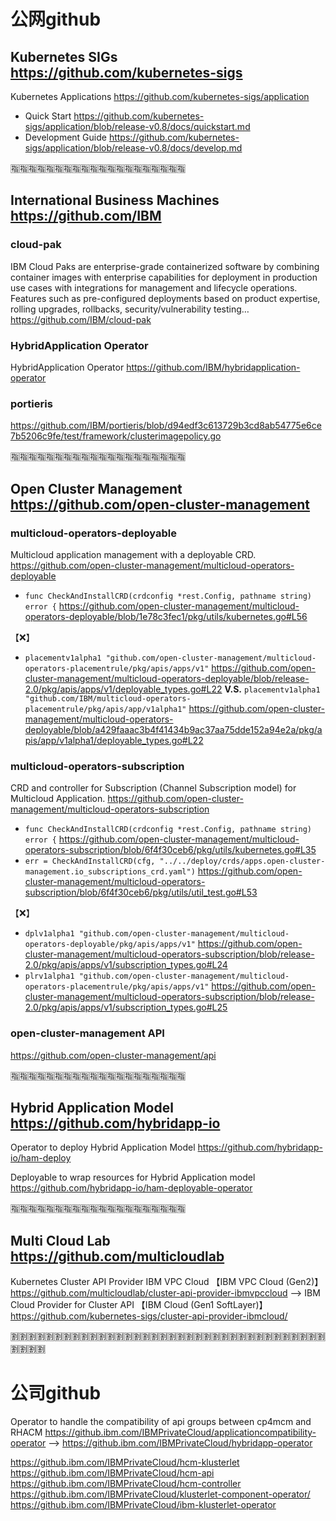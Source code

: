 
# 公网github

## Kubernetes SIGs https://github.com/kubernetes-sigs

Kubernetes Applications https://github.com/kubernetes-sigs/application
- Quick Start https://github.com/kubernetes-sigs/application/blob/release-v0.8/docs/quickstart.md
- Development Guide https://github.com/kubernetes-sigs/application/blob/release-v0.8/docs/develop.md

:u6307::u6307::u6307::u6307::u6307::u6307::u6307::u6307::u6307::u6307::u6307::u6307::u6307::u6307::u6307::u6307::u6307::u6307::u6307::u6307:

## International Business Machines https://github.com/IBM

### cloud-pak

IBM Cloud Paks are enterprise-grade containerized software by combining container images with enterprise capabilities for deployment in production use cases with integrations for management and lifecycle operations. Features such as pre-configured deployments based on product expertise, rolling upgrades, rollbacks, security/vulnerability testing… https://github.com/IBM/cloud-pak

### HybridApplication Operator

HybridApplication Operator https://github.com/IBM/hybridapplication-operator

### portieris

https://github.com/IBM/portieris/blob/d94edf3c613729b3cd8ab54775e6ce7b5206c9fe/test/framework/clusterimagepolicy.go

:u6307::u6307::u6307::u6307::u6307::u6307::u6307::u6307::u6307::u6307::u6307::u6307::u6307::u6307::u6307::u6307::u6307::u6307::u6307::u6307:

## Open Cluster Management https://github.com/open-cluster-management

### multicloud-operators-deployable

Multicloud application management with a deployable CRD. https://github.com/open-cluster-management/multicloud-operators-deployable
- `func CheckAndInstallCRD(crdconfig *rest.Config, pathname string) error {` https://github.com/open-cluster-management/multicloud-operators-deployable/blob/1e78c3fec1/pkg/utils/kubernetes.go#L56

【:x:】
- `placementv1alpha1 "github.com/open-cluster-management/multicloud-operators-placementrule/pkg/apis/apps/v1"` https://github.com/open-cluster-management/multicloud-operators-deployable/blob/release-2.0/pkg/apis/apps/v1/deployable_types.go#L22   **V.S.**   `placementv1alpha1 "github.com/IBM/multicloud-operators-placementrule/pkg/apis/app/v1alpha1"` https://github.com/open-cluster-management/multicloud-operators-deployable/blob/a429faaac3b4f41434b9ac37aa75dde152a94e2a/pkg/apis/app/v1alpha1/deployable_types.go#L22

### multicloud-operators-subscription

CRD and controller for Subscription (Channel Subscription model) for Multicloud Application. https://github.com/open-cluster-management/multicloud-operators-subscription
- `func CheckAndInstallCRD(crdconfig *rest.Config, pathname string) error {` https://github.com/open-cluster-management/multicloud-operators-subscription/blob/6f4f30ceb6/pkg/utils/kubernetes.go#L35
- `err = CheckAndInstallCRD(cfg, "../../deploy/crds/apps.open-cluster-management.io_subscriptions_crd.yaml")` https://github.com/open-cluster-management/multicloud-operators-subscription/blob/6f4f30ceb6/pkg/utils/util_test.go#L53

【:x:】 
- `dplv1alpha1 "github.com/open-cluster-management/multicloud-operators-deployable/pkg/apis/apps/v1"` https://github.com/open-cluster-management/multicloud-operators-subscription/blob/release-2.0/pkg/apis/apps/v1/subscription_types.go#L24
- `plrv1alpha1 "github.com/open-cluster-management/multicloud-operators-placementrule/pkg/apis/apps/v1"` https://github.com/open-cluster-management/multicloud-operators-subscription/blob/release-2.0/pkg/apis/apps/v1/subscription_types.go#L25

### open-cluster-management API

https://github.com/open-cluster-management/api

:u6307::u6307::u6307::u6307::u6307::u6307::u6307::u6307::u6307::u6307::u6307::u6307::u6307::u6307::u6307::u6307::u6307::u6307::u6307::u6307:

## Hybrid Application Model https://github.com/hybridapp-io

Operator to deploy Hybrid Application Model https://github.com/hybridapp-io/ham-deploy

Deployable to wrap resources for Hybrid Application model https://github.com/hybridapp-io/ham-deployable-operator

:u6307::u6307::u6307::u6307::u6307::u6307::u6307::u6307::u6307::u6307::u6307::u6307::u6307::u6307::u6307::u6307::u6307::u6307::u6307::u6307:

## Multi Cloud Lab https://github.com/multicloudlab

Kubernetes Cluster API Provider IBM VPC Cloud 【IBM VPC Cloud (Gen2)】 https://github.com/multicloudlab/cluster-api-provider-ibmvpccloud   -->   IBM Cloud Provider for Cluster API 【IBM Cloud (Gen1 SoftLayer)】 https://github.com/kubernetes-sigs/cluster-api-provider-ibmcloud/

:u5272::u5272::u5272::u5272::u5272::u5272::u5272::u5272::u5272::u5272::u5272::u5272::u5272::u5272::u5272::u5272::u5272::u5272::u5272::u5272::u5272::u5272::u5272::u5272::u5272::u5272::u5272::u5272::u5272::u5272::u5272::u5272::u5272::u5272::u5272::u5272::u5272::u5272::u5272::u5272:

# 公司github

Operator to handle the compatibility of api groups between cp4mcm and RHACM https://github.ibm.com/IBMPrivateCloud/applicationcompatibility-operator  -->  https://github.ibm.com/IBMPrivateCloud/hybridapp-operator

https://github.ibm.com/IBMPrivateCloud/hcm-klusterlet <br>
https://github.ibm.com/IBMPrivateCloud/hcm-api <br>
https://github.ibm.com/IBMPrivateCloud/hcm-controller <br>
https://github.ibm.com/IBMPrivateCloud/klusterlet-component-operator/ <br>
https://github.ibm.com/IBMPrivateCloud/ibm-klusterlet-operator
